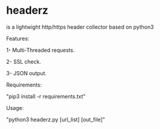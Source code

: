 # headerz
is a lightwight http/https header collector based on python3

Features:

1- Multi-Threaded requests.

2- SSL check.

3- JSON output.


Requirements:

"pip3 install -r requirements.txt"

Usage:

"python3 headerz.py [url_list] [out_file]"
